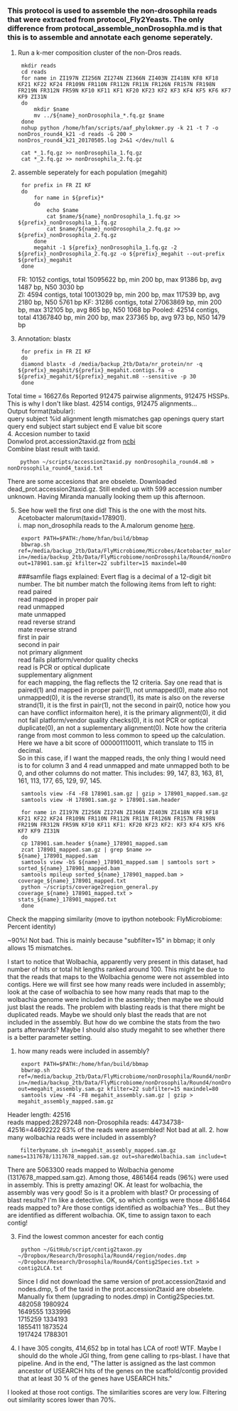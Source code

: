 ### This protocol is used to assemble the non-drosophila reads that were extracted from protocol_Fly2Yeasts. The only difference from protocal_assemble_nonDrosophla.md is that this is to assemble and annotate each genome seperately.
 
1. Run a k-mer composition cluster of the non-Dros reads.

		mkdir reads
		cd reads
		for name in ZI197N ZI256N ZI274N ZI366N ZI403N ZI418N KF8 KF18 KF21 KF22 KF24 FR109N FR110N FR112N FR11N FR126N FR157N FR198N FR219N FR312N FR59N KF10 KF11 KF1 KF20 KF23 KF2 KF3 KF4 KF5 KF6 KF7 KF9 ZI31N
		do
			mkdir $name
			mv ../${name}_nonDrosophila_*.fq.gz $name
		done
		nohup python /home/hfan/scripts/aaf_phylokmer.py -k 21 -t 7 -o nonDros_round4_k21 -d reads -G 200 > nonDros_round4_k21_20170505.log 2>&1 </dev/null & 

		cat *_1.fq.gz >> nonDrosophila_1.fq.gz
		cat *_2.fq.gz >> nonDrosophila_2.fq.gz
		
2. assemble seperately for each population (megahit)  

		for prefix in FR ZI KF
		do
			for name in ${prefix}*
			do
				echo $name
				cat $name/${name}_nonDrosophila_1.fq.gz >>  ${prefix}_nonDrosophila_1.fq.gz
				cat $name/${name}_nonDrosophila_2.fq.gz >>  ${prefix}_nonDrosophila_2.fq.gz
			done
			megahit -1 ${prefix}_nonDrosophila_1.fq.gz -2 ${prefix}_nonDrosophila_2.fq.gz -o ${prefix}_megahit --out-prefix ${prefix}_megahit
		done
	FR: 10152 contigs, total 15095622 bp, min 200 bp, max 91386 bp, avg 1487 bp, N50 3030 bp	
	ZI: 4594 contigs, total 10013029 bp, min 200 bp, max 117539 bp, avg 2180 bp, N50 5761 bp
	KF: 31286 contigs, total 27063869 bp, min 200 bp, max 312105 bp, avg 865 bp, N50 1068 bp
	Pooled: 42514 contigs, total 41367840 bp, min 200 bp, max 237365 bp, avg 973 bp, N50 1479 bp  

3. Annotation: blastx

		for prefix in FR ZI KF
		do
		diamond blastx -d /media/backup_2tb/Data/nr_protein/nr -q ${prefix}_megahit/${prefix}_megahit.contigs.fa -o ${prefix}_megahit/${prefix}_megahit.m8 --sensitive -p 30
		done
Total time = 16627.6s
Reported 912475 pairwise alignments, 912475 HSSPs. This is why I don't like blast. 42514 contigs, 912475 alignments...  
Output format(tabular):   
query 	subject 	%id 	alignment
length
	mismatches 	gap
openings 	query
start query
end subject
start subject
end 	E
value
	bit
score  
4. Accesion number to taxid  
   Donwlod prot.accession2taxid.gz from [ncbi](ftp://ftp.ncbi.nih.gov/pub/taxonomy/accession2taxid/)  
   Combine blast result with taxid.  
   	
   		python ~/scripts/accession2taxid.py nonDrosophila_round4.m8 > nonDrosophila_round4_taxid.txt
There are some accesions that are obselete.
Downloaded dead_prot.accession2taxid.gz. Still ended up with 599 accession number unknown. Having Miranda manually looking them up this afternoon.

5. See how well the first one did!
This is the one with the most hits. Acetobacter malorum(taxid=178901).  
i. map non_drosophila reads to the A.malorum genome [here](https://github.com/voutcn/megahit/wiki/An-example-of-real-assembly). 

		export PATH=$PATH:/home/hfan/build/bbmap
		bbwrap.sh ref=/media/backup_2tb/Data/FlyMicrobiome/Microbes/Acetobacter_malorum.fa.gz in=/media/backup_2tb/Data/FlyMicrobiome/nonDrosophila/Round4/nonDrosophila_#.fq.gz out=178901.sam.gz kfilter=22 subfilter=15 maxindel=80
	###samfile flags explained:
	Evert flag is a decimal of a 12-digit bit number. The bit number match the following items from left to right:  
	read paired  
  read mapped in proper pair  
  read unmapped  
  mate unmapped  
  read reverse strand  
  mate reverse strand  
  first in pair  
  second in pair  
  not primary alignment  
  read fails platform/vendor quality checks  
  read is PCR or optical duplicate  
  supplementary alignment  
  for each mapping, the flag reflects the 12 criteria. Say one read that is paired(1) and mapped in proper pair(1), not unmapped(0), mate also not unmapped(0), it is the reverse strand(1), its mate is also on the reverse strand(1), it is the first in pair(1), not the second in pair(0, notice how you can have conflict informaiton here), it is the primary alignment(0), it did not fail platform/vendor quality checks(0), it is not PCR or optical duplicate(0), an not a suplementary alignment(0). Note how the criteria range from most common to less common to speed up the calculation. Here we have a bit score of 000001110011, which translate to 115 in decimal.  
  So in this case, if I want the mapped reads, the only thing I would need is to for column 3 and 4 read unmapped and mate unmapped both to be 0, and other columns do not matter. This includes: 99, 147, 83, 163, 81, 161, 113, 177, 65, 129, 97, 145.  
		
		samtools view -F4 -F8 178901.sam.gz | gzip > 178901_mapped.sam.gz
		samtools view -H 178901.sam.gz > 178901.sam.header
		
		for name in ZI197N ZI256N ZI274N ZI366N ZI403N ZI418N KF8 KF18 KF21 KF22 KF24 FR109N FR110N FR112N FR11N FR126N FR157N FR198N FR219N FR312N FR59N KF10 KF11 KF1: KF20 KF23 KF2: KF3 KF4 KF5 KF6 KF7 KF9 ZI31N
		do
		cp 178901.sam.header ${name}_178901_mapped.sam
		zcat 178901_mapped.sam.gz | grep $name >> ${name}_178901_mapped.sam
		samtools view -bS ${name}_178901_mapped.sam | samtools sort > sorted_${name}_178901_mapped.bam
		samtools mpileup sorted_${name}_178901_mapped.bam > coverage_${name}_178901_mapped.txt
		python ~/scripts/coverage2region_general.py coverage_${name}_178901_mapped.txt > stats_${name}_178901_mapped.txt
		done

Check the mapping similarity (move to ipython notebook: FlyMicrobiome: Percent identity)

~90%! Not bad. This is mainly because "subfilter=15" in bbmap; it only allows 15 mismatches.

I start to notice that Wolbachia, apparently very present in this dataset, had number of hits or total hit lengths ranked around 100. This might be due to that the reads that maps to the Wolbachia genome were not assembled into contigs. Here we will first see how many reads were included in assembly; look at the case of wolbachia to see how many reads that map to the wolbachia genome were included in the assembly; then maybe we should just blast the reads. The problem with blasting reads is that there might be duplicated reads. Maybe we should only blast the reads that are not included in the assembly. But how do we combine the stats from the two parts afterwards? Maybe I should also study megahit to see whether there is a better parameter setting.

1. how many reads were included in assembly?

		export PATH=$PATH:/home/hfan/build/bbmap
		bbwrap.sh ref=/media/backup_2tb/Data/FlyMicrobiome/nonDrosophila/Round4/nonDrosophila_round4/nonDrosophila_round4.contigs.fa in=/media/backup_2tb/Data/FlyMicrobiome/nonDrosophila/Round4/nonDrosophila_#.fq.gz out=megahit_assembly.sam.gz kfilter=22 subfilter=15 maxindel=80
		samtools view -F4 -F8 megahit_assembly.sam.gz | gzip > megahit_assembly_mapped.sam.gz
Header length: 42516  
reads mapped:28297248
non-Drosophila reads: 44734738-42516=44692222
63% of the reads were assembled! Not bad at all.
2. how many wolbachia reads were included in assembly?
	
		filterbyname.sh in=megahit_assembly_mapped.sam.gz names=1317678/1317678_mapped.sam.gz out=sharedWolbachia.sam include=t
There are 5063300 reads mapped to Wolbachia genome (1317678_mapped.sam.gz). Among those, 4861464 reads (96%) were used in assembly. This is pretty amazing! OK. At least for wolbachia, the assembly was very good! So is it a problem with blast? Or processing of blast results? I'm like a detective. OK, so which contigs were those 4861464 reads mapped to? Are those contigs identified as wolbachia?
Yes... But they are identified as different wolbachia. OK, time to assign taxon to each contig!

3. Find the lowest common ancester for each contig

		python ~/GitHub/script/contig2taxon.py ~/Dropbox/Research/Drosophila/Round4/region/nodes.dmp ~/Dropbox/Research/Drosophila/Round4/Contig2Species.txt > contig2LCA.txt
		
	Since I did not download the same version of prot.accession2taxid and nodes.dmp, 5 of the taxid in the prot.accession2taxid are obselete. Manually fix them (upgrading to nodes.dmp) in Contig2Species.txt.  
	482058	1980924  
	1649555	1333996  
	1715259	1334193  
	1855411	1873524  	1917424	1788301
	
4. I have 305 congits, 414,652 bp in total has LCA of root! WTF. Maybe I should do the whole JGI thing, from gene calling to rps-blast. I have that pipeline. And in the end, "The latter is assigned as the last common ancestor of USEARCH hits of the genes on the scaffold/contig provided that at least 30 % of the genes have USEARCH hits."

I looked at those root contigs. The similarities scores are very low. Filtering out similarity scores lower than 70%.